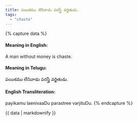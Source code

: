 ```yaml
---
title: పయికము లేనివాడు పరస్త్రీ వర్జితుడు.
tags:
  - "chaste"
---
```


{% capture data %}
#### Meaning in English:
A man without money is chaste.

#### Meaning in Telugu:
పయికము లేనివాడు పరస్త్రీ వర్జితుడు.

#### English Transliteration:
payikamu laenivaaDu parastree varjituDu.
{% endcapture %}

<div class="notice">{{ data | markdownify }}</div>

